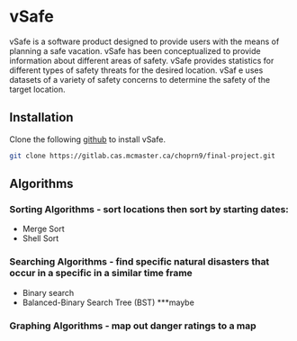 # vSafe

 vSafe is a software product designed to provide users with the means of planning a safe vacation. vSafe has been conceptualized to provide
 information about different areas of safety. vSafe provides statistics for different types of safety threats for the desired location. vSaf
 e uses datasets of a variety of safety concerns to determine the safety of the target location.

## Installation

 Clone the following [github](https://gitlab.cas.mcmaster.ca/choprn9/final-project.git) to install vSafe.

 ```bash
 git clone https://gitlab.cas.mcmaster.ca/choprn9/final-project.git
 ```

## Algorithms

### Sorting Algorithms - sort locations then sort by starting dates:
* Merge Sort  
* Shell Sort

### Searching Algorithms - find specific natural disasters that occur in a specific in a similar time frame
* Binary search
* Balanced-Binary Search Tree (BST) ***maybe

### Graphing Algorithms - map out danger ratings to a map

            

